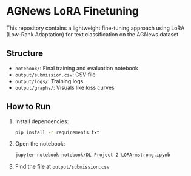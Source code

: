 # AGNews LoRA Finetuning

This repository contains a lightweight fine-tuning approach using LoRA (Low-Rank Adaptation) for text classification on the AGNews dataset.

## Structure
- `notebook/`: Final training and evaluation notebook
- `output/submission.csv`: CSV file
- `output/logs/`: Training logs
- `output/graphs/`: Visuals like loss curves

## How to Run

1. Install dependencies:
   ```bash
   pip install -r requirements.txt
   ```

2. Open the notebook:
   ```bash
   jupyter notebook notebook/DL-Project-2-LORArmstrong.ipynb
   ```

3. Find the file at `output/submission.csv`
